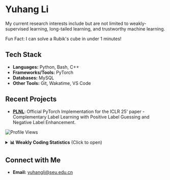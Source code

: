 # Yuhang Li

My current research interests include but are not limited to weakly-supervised learning, long-tailed learning, and trustworthy machine learning.

Fun Fact: I can solve a Rubik's cube in under 1 minutes!

## Tech Stack
- **Languages:** Python, Bash, C++
- **Frameworks/Tools:** PyTorch
- **Databases:** MySQL
- **Other Tools:** Git, Wakatime, VS Code

## Recent Projects
- **[PLNL](https://github.com/yhli-ml/PLNL)**: Official PyTorch Implementation for the ICLR 25' paper - Complementary Label Learning with Positive Label Guessing and Negative Label Enhancement.

<!--![Yuhang's GitHub stats](https://github-readme-stats.vercel.app/api?username=yhli-ml&show=reviews,discussions_started,discussions_answered,prs_merged,prs_merged_percentage&show_icons=true&theme=radical)-->

<!--![Yuhang's WakaTime stats](https://github-readme-stats.vercel.app/api/wakatime?username=yhli-ml)-->

![Profile Views](https://komarev.com/ghpvc/?username=yhli-ml&color=blue)

<details>
  <summary><b>📊 Weakly Coding Statistics</b> (Click to open)</summary>
  <br>
  <img src="https://wakatime.com/share/@1c37f4b6-0e23-4f22-8a33-28d3cc113867/4f5356b4-5bb5-45de-b792-82fcd9a015c2.svg" width="400" alt="Coding Activity"> <img src="https://wakatime.com/share/@1c37f4b6-0e23-4f22-8a33-28d3cc113867/b07c0ae2-0f36-4477-8517-7c0ed85714ca.svg" width="400" alt="Language Breakdown">
</details>

## Connect with Me
- **Email:** [yuhangli@seu.edu.cn](mailto:yuhangli@seu.edu.cn)
